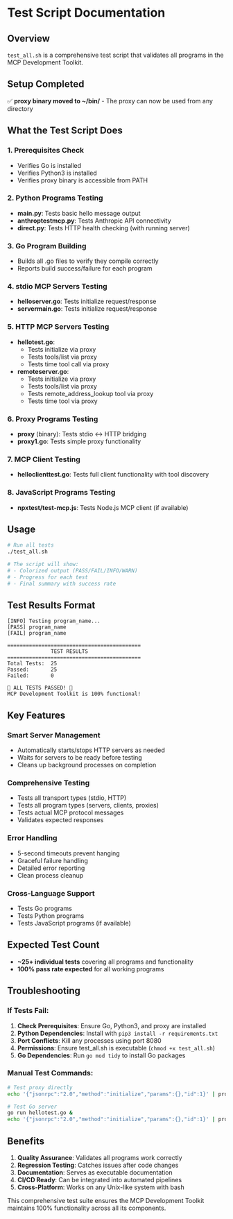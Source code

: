 # Test Script Documentation

## Overview
`test_all.sh` is a comprehensive test script that validates all programs in the MCP Development Toolkit.

## Setup Completed
✅ **proxy binary moved to ~/bin/** - The proxy can now be used from any directory

## What the Test Script Does

### 1. **Prerequisites Check**
- Verifies Go is installed
- Verifies Python3 is installed  
- Verifies proxy binary is accessible from PATH

### 2. **Python Programs Testing**
- **main.py**: Tests basic hello message output
- **anthroptestmcp.py**: Tests Anthropic API connectivity
- **direct.py**: Tests HTTP health checking (with running server)

### 3. **Go Program Building**
- Builds all .go files to verify they compile correctly
- Reports build success/failure for each program

### 4. **stdio MCP Servers Testing**
- **helloserver.go**: Tests initialize request/response
- **servermain.go**: Tests initialize request/response

### 5. **HTTP MCP Servers Testing**
- **hellotest.go**: 
  - Tests initialize via proxy
  - Tests tools/list via proxy
  - Tests time tool call via proxy
- **remoteserver.go**:
  - Tests initialize via proxy
  - Tests tools/list via proxy
  - Tests remote_address_lookup tool via proxy
  - Tests time tool via proxy

### 6. **Proxy Programs Testing**
- **proxy** (binary): Tests stdio ↔ HTTP bridging
- **proxy1.go**: Tests simple proxy functionality

### 7. **MCP Client Testing**
- **helloclienttest.go**: Tests full client functionality with tool discovery

### 8. **JavaScript Programs Testing**
- **npxtest/test-mcp.js**: Tests Node.js MCP client (if available)

## Usage

```bash
# Run all tests
./test_all.sh

# The script will show:
# - Colorized output (PASS/FAIL/INFO/WARN)
# - Progress for each test
# - Final summary with success rate
```

## Test Results Format

```
[INFO] Testing program_name...
[PASS] program_name
[FAIL] program_name

===========================================
              TEST RESULTS
===========================================
Total Tests:  25
Passed:       25  
Failed:       0

🎉 ALL TESTS PASSED! 🎉
MCP Development Toolkit is 100% functional!
```

## Key Features

### **Smart Server Management**
- Automatically starts/stops HTTP servers as needed
- Waits for servers to be ready before testing
- Cleans up background processes on completion

### **Comprehensive Testing**
- Tests all transport types (stdio, HTTP)
- Tests all program types (servers, clients, proxies)
- Tests actual MCP protocol messages
- Validates expected responses

### **Error Handling** 
- 5-second timeouts prevent hanging
- Graceful failure handling
- Detailed error reporting
- Clean process cleanup

### **Cross-Language Support**
- Tests Go programs
- Tests Python programs  
- Tests JavaScript programs (if available)

## Expected Test Count
- **~25+ individual tests** covering all programs and functionality
- **100% pass rate expected** for all working programs

## Troubleshooting

### If Tests Fail:
1. **Check Prerequisites**: Ensure Go, Python3, and proxy are installed
2. **Python Dependencies**: Install with `pip3 install -r requirements.txt`
3. **Port Conflicts**: Kill any processes using port 8080
4. **Permissions**: Ensure test_all.sh is executable (`chmod +x test_all.sh`)
5. **Go Dependencies**: Run `go mod tidy` to install Go packages

### Manual Test Commands:
```bash
# Test proxy directly
echo '{"jsonrpc":"2.0","method":"initialize","params":{},"id":1}' | proxy http://httpbin.org/post

# Test Go server
go run hellotest.go &
echo '{"jsonrpc":"2.0","method":"initialize","params":{},"id":1}' | proxy http://localhost:8080/mcp
```

## Benefits

1. **Quality Assurance**: Validates all programs work correctly
2. **Regression Testing**: Catches issues after code changes  
3. **Documentation**: Serves as executable documentation
4. **CI/CD Ready**: Can be integrated into automated pipelines
5. **Cross-Platform**: Works on any Unix-like system with bash

This comprehensive test suite ensures the MCP Development Toolkit maintains 100% functionality across all its components.
